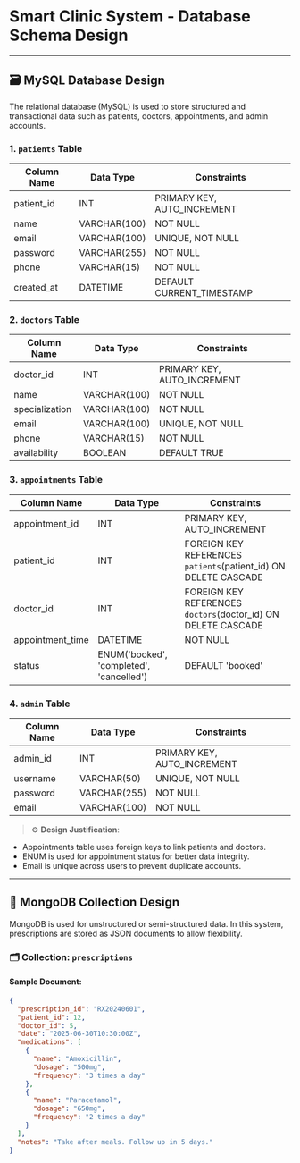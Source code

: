 # Smart Clinic System - Database Schema Design

---

## 🗃️ MySQL Database Design

The relational database (MySQL) is used to store structured and transactional data such as patients, doctors, appointments, and admin accounts.

### 1. `patients` Table
| Column Name     | Data Type        | Constraints                      |
|------------------|------------------|----------------------------------|
| patient_id       | INT              | PRIMARY KEY, AUTO_INCREMENT      |
| name             | VARCHAR(100)     | NOT NULL                         |
| email            | VARCHAR(100)     | UNIQUE, NOT NULL                 |
| password         | VARCHAR(255)     | NOT NULL                         |
| phone            | VARCHAR(15)      | NOT NULL                         |
| created_at       | DATETIME         | DEFAULT CURRENT_TIMESTAMP        |

### 2. `doctors` Table
| Column Name     | Data Type        | Constraints                      |
|------------------|------------------|----------------------------------|
| doctor_id        | INT              | PRIMARY KEY, AUTO_INCREMENT      |
| name             | VARCHAR(100)     | NOT NULL                         |
| specialization   | VARCHAR(100)     | NOT NULL                         |
| email            | VARCHAR(100)     | UNIQUE, NOT NULL                 |
| phone            | VARCHAR(15)      | NOT NULL                         |
| availability     | BOOLEAN          | DEFAULT TRUE                     |

### 3. `appointments` Table
| Column Name     | Data Type        | Constraints                                |
|------------------|------------------|--------------------------------------------|
| appointment_id   | INT              | PRIMARY KEY, AUTO_INCREMENT                |
| patient_id       | INT              | FOREIGN KEY REFERENCES `patients`(patient_id) ON DELETE CASCADE |
| doctor_id        | INT              | FOREIGN KEY REFERENCES `doctors`(doctor_id) ON DELETE CASCADE  |
| appointment_time | DATETIME         | NOT NULL                                   |
| status           | ENUM('booked', 'completed', 'cancelled') | DEFAULT 'booked' |

### 4. `admin` Table
| Column Name     | Data Type        | Constraints                      |
|------------------|------------------|----------------------------------|
| admin_id         | INT              | PRIMARY KEY, AUTO_INCREMENT      |
| username         | VARCHAR(50)      | UNIQUE, NOT NULL                 |
| password         | VARCHAR(255)     | NOT NULL                         |
| email            | VARCHAR(100)     | NOT NULL                         |

> ⚙️ **Design Justification**:
- Appointments table uses foreign keys to link patients and doctors.
- ENUM is used for appointment status for better data integrity.
- Email is unique across users to prevent duplicate accounts.

---

## 🍃 MongoDB Collection Design

MongoDB is used for unstructured or semi-structured data. In this system, prescriptions are stored as JSON documents to allow flexibility.

### 🗂️ Collection: `prescriptions`

#### Sample Document:
```json
{
  "prescription_id": "RX20240601",
  "patient_id": 12,
  "doctor_id": 5,
  "date": "2025-06-30T10:30:00Z",
  "medications": [
    {
      "name": "Amoxicillin",
      "dosage": "500mg",
      "frequency": "3 times a day"
    },
    {
      "name": "Paracetamol",
      "dosage": "650mg",
      "frequency": "2 times a day"
    }
  ],
  "notes": "Take after meals. Follow up in 5 days."
}
